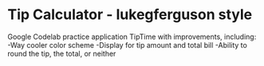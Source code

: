 Tip Calculator - lukegferguson style
=================================
Google Codelab practice application TipTime with improvements, including:
-Way cooler color scheme
-Display for tip amount and total bill
-Ability to round the tip, the total, or neither
